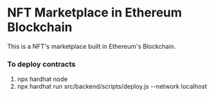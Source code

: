 # NFT Marketplace in Ethereum Blockchain
This is a NFT's marketplace built in Ethereum's Blockchain. 

### To deploy contracts
1. npx hardhat node
2. npx hardhat run src/backend/scripts/deploy.js --network localhost